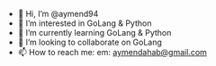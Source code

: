 - 👋 Hi, I’m @aymend94
- 👀 I’m interested in GoLang & Python
- 🌱 I’m currently learning GoLang & Python
- 💞️ I’m looking to collaborate on GoLang
- 📫 How to reach me: em: aymendahab@gmail.com

<!---
aymend94/aymend94 is a ✨ special ✨ repository because its `README.md` (this file) appears on your GitHub profile.
You can click the Preview link to take a look at your changes.
--->

